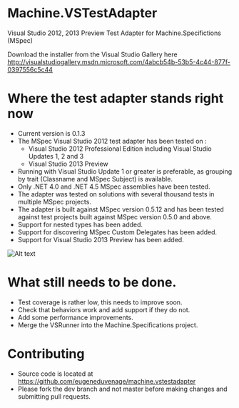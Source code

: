 Machine.VSTestAdapter
=====================

Visual Studio 2012, 2013 Preview Test Adapter for Machine.Specifictions (MSpec)

Download the installer from the Visual Studio Gallery here http://visualstudiogallery.msdn.microsoft.com/4abcb54b-53b5-4c44-877f-0397556c5c44


# Where the test adapter stands right now
* Current version is 0.1.3
* The MSpec Visual Studio 2012 test adapter has been tested on :
	* Visual Studio 2012 Professional Edition including Visual Studio Updates 1, 2 and 3 
	* Visual Studio 2013 Preview
* Running with Visual Studio Update 1 or greater is preferable, as grouping by trait (Classname and MSpec Subject) is available.
* Only .NET 4.0 and .NET 4.5 MSpec assemblies have been tested.
* The adapter was tested on solutions with several thousand tests in multiple MSpec projects.
* The adapter is built against MSpec version 0.5.12 and has been tested against test projects built against MSpec version 0.5.0 and above.
* Support for nested types has been added.
* Support for discovering MSpec Custom Delegates has been added.
* Support for Visual Studio 2013 Preview has been added.

![Alt text](https://github.com/eugeneduvenage/machine.vstestadapter/raw/dev/Misc/TestWindowScreenShot.png)

# What still needs to be done.
* Test coverage is rather low, this needs to improve soon.
* Check that behaviors work and add support if they do not.
* Add some performance improvements.
* Merge the VSRunner into the Machine.Specifications project.

# Contributing
* Source code is located at https://github.com/eugeneduvenage/machine.vstestadapter
* Please fork the dev branch and not master before making changes and submitting pull requests.
